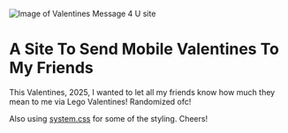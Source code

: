 ![Image of Valentines Message 4 U site](https://i.imgur.com/SISrpEH.png)

# A Site To Send Mobile Valentines To My Friends

This Valentines, 2025, I wanted to let all my friends know how much they mean to me via Lego Valentines! Randomized ofc!

Also using [system.css](https://sakofchit.github.io/system.css/) for some of the styling. Cheers!
